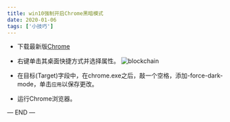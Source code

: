 ```yaml
---
title: win10强制开启Chrome黑暗模式
date: 2020-01-06
tags: ['小技巧']
---
```


+ 下载最新版[Chrome]('https://www.google.cn/chrome/')

+ 右键单击其桌面快捷方式并选择属性。
![blockchain](https://ss0.baidu.com/6ONWsjip0QIZ8tyhnq/it/u=734611833,4010414636&fm=173&app=49&f=JPEG?w=640&h=826&s=2134E43245DFC5C85CEDE1CE000080B3 "右键属性面板")

+ 在目标(Target)字段中，在chrome.exe之后，敲一个空格，添加-force-dark-mode，单击`应用`以保存更改。

+ 运行Chrome浏览器。

— END —
